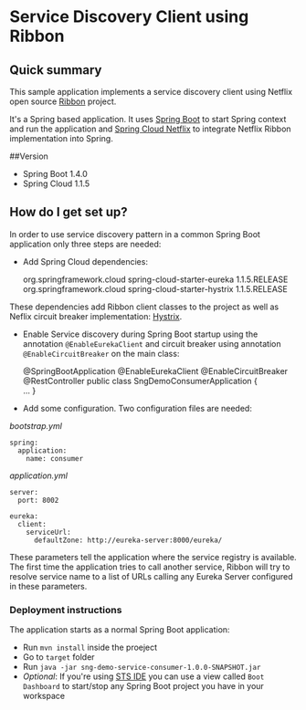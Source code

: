 # Service Discovery Client using Ribbon #

## Quick summary ##

This sample application implements a service discovery client using Netflix open source [Ribbon](https://github.com/Netflix/ribbon) project.

It's a Spring based application. It uses [Spring Boot](http://projects.spring.io/spring-boot/) to start Spring context and run the application and [Spring Cloud Netflix](https://cloud.spring.io/spring-cloud-netflix/) to integrate Netflix Ribbon implementation into Spring.

##Version

* Spring Boot 1.4.0
* Spring Cloud 1.1.5

## How do I get set up? ##

In order to use service discovery pattern in a common Spring Boot application only three steps are needed:

* Add Spring Cloud dependencies:

    <dependency>
        <groupId>org.springframework.cloud</groupId>
        <artifactId>spring-cloud-starter-eureka</artifactId>
        <version>1.1.5.RELEASE</version>
    </dependency>
        	
    <dependency>
        <groupId>org.springframework.cloud</groupId>
        <artifactId>spring-cloud-starter-hystrix</artifactId>
        <version>1.1.5.RELEASE</version>
    </dependency>

These dependencies add Ribbon client classes to the project as well as Neflix circuit breaker implementation: [Hystrix](https://github.com/Netflix/Hystrix).

* Enable Service discovery during Spring Boot startup using the annotation `@EnableEurekaClient` and circuit breaker using annotation `@EnableCircuitBreaker` on the main class:

    @SpringBootApplication
    @EnableEurekaClient
    @EnableCircuitBreaker
    @RestController
    public class SngDemoConsumerApplication {    
    ...
    }

* Add some configuration. Two configuration files are needed:

*bootstrap.yml*

    spring:
      application:
        name: consumer

*application.yml*

    server:
      port: 8002 
    
    eureka:
      client:
        serviceUrl:
          defaultZone: http://eureka-server:8000/eureka/

These parameters tell the application where the service registry is available. The first time the application tries to call another service, Ribbon will try to resolve service name to a list of URLs calling any Eureka Server configured in these parameters.

### Deployment instructions ###

The application starts as a normal Spring Boot application:

* Run `mvn install` inside the proeject
* Go to `target` folder
* Run `java -jar sng-demo-service-consumer-1.0.0-SNAPSHOT.jar`
* _Optional_: If you're using [STS IDE](https://spring.io/tools/sts/all) you can use a view called `Boot Dashboard` to start/stop any Spring Boot project you have in your workspace